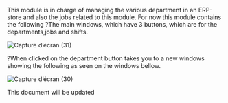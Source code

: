 This module is in charge of managing the various department in an ERP-store and also the jobs related to this module.
For now this module contains the following
?The main windows, which have 3 buttons, which are for the departments,jobs and shifts.

![Capture d’écran (31)](https://user-images.githubusercontent.com/75366612/204665734-d043529c-f0ad-40c6-942b-2f9c1e2efe59.png)

?When clicked on the department button takes you to a new windows showing the following as seen on the windows bellow.

![Capture d’écran (30)](https://user-images.githubusercontent.com/75366612/204422423-f02d1bd0-199b-43e5-801b-d4ef2490c39d.png)


This document will be updated

